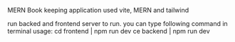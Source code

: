 MERN Book keeping application
used vite, MERN and tailwind


run backed and frontend server to run. you can type following command in terminal
usage:
cd frontend | npm run dev
ce backend | npm run dev